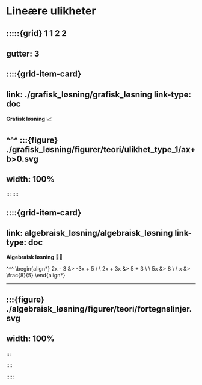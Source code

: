 # Lineære ulikheter

:::::{grid} 1 1 2 2
---
gutter: 3
---

::::{grid-item-card}
---
link: ./grafisk_løsning/grafisk_løsning
link-type: doc
---
**Grafisk løsning** 📈

^^^
:::{figure} ./grafisk_løsning/figurer/teori/ulikhet_type_1/ax+b>0.svg
---
width: 100%
---
:::
::::

::::{grid-item-card}
---
link: algebraisk_løsning/algebraisk_løsning
link-type: doc
---
**Algebraisk løsning** ✍🏼

^^^
\begin{align*}
    2x - 3 &> -3x + 5 \\
    \\
    2x + 3x &> 5 + 3 \\
    \\
    5x &> 8 \\
    \\
    x &> \frac{8}{5}
\end{align*}

---

:::{figure} ./algebraisk_løsning/figurer/teori/fortegnslinjer.svg
---
width: 100%
---
:::

::::

:::::

